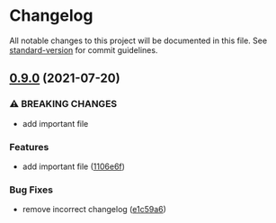 # Changelog

All notable changes to this project will be documented in this file. See [standard-version](https://github.com/conventional-changelog/standard-version) for commit guidelines.

## [0.9.0](https://github.com/mowies/semrel-testing2/compare/v0.8.0...v0.9.0) (2021-07-20)


### ⚠ BREAKING CHANGES

* add important file

### Features

* add important file ([1106e6f](https://github.com/mowies/semrel-testing2/commit/1106e6fdfe62ad8e93e5da0b59a1a99a4746c310))


### Bug Fixes

* remove incorrect changelog ([e1c59a6](https://github.com/mowies/semrel-testing2/commit/e1c59a6139c239d0f2f77478d6939278ddabf8df))
